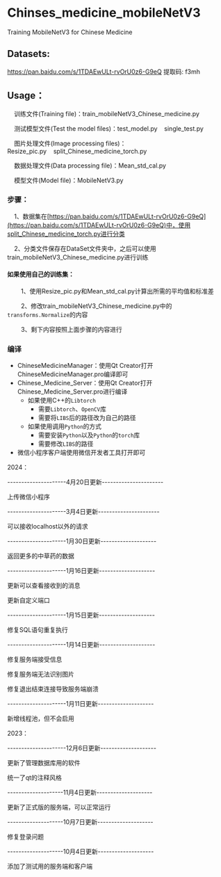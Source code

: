 # Chinses_medicine_mobileNetV3

Training MobileNetV3 for Chinese Medicine

## Datasets:

https://pan.baidu.com/s/1TDAEwULt-rvOrU0z6-G9eQ 提取码: f3mh 

## Usage：

    训练文件(Training file)：train_mobileNetV3_Chinese_medicine.py

    测试模型文件(Test the model files)：test_model.py    single_test.py

    图片处理文件(Image processing files)：Resize_pic.py    split_Chinese_medicine_torch.py

    数据处理文件(Data processing file)：Mean_std_cal.py

    模型文件(Model file)：MobileNetV3.py

### 步骤：

    1、数据集在[https://pan.baidu.com/s/1TDAEwULt-rvOrU0z6-G9eQ](https://pan.baidu.com/s/1TDAEwULt-rvOrU0z6-G9eQ)中，使用split_Chinese_medicine_torch.py进行分类

    2、分类文件保存在DataSet文件夹中，之后可以使用train_mobileNetV3_Chinese_medicine.py进行训练

#### 如果使用自己的训练集：

        1、使用Resize_pic.py和Mean_std_cal.py计算出所需的平均值和标准差

        2、修改train_mobileNetV3_Chinese_medicine.py中的`transforms.Normalize`的内容

        3、剩下内容按照上面步骤的内容进行

### 编译

- ChineseMedicineManager：使用Qt Creator打开ChineseMedicineManager.pro编译即可
- Chinese_Medicine_Server：使用Qt Creator打开Chinese_Medicine_Server.pro进行编译
  - 如果使用C++的`Libtorch`
    - 需要`Libtorch`、`OpenCV`库
    - 需要将`LIBS`后的路径改为自己的路径
  - 如果使用调用`Python`的方式
    - 需要安装`Python`以及`Python`的`torch`库
    - 需要修改`LIBS`的路径
- 微信小程序客户端使用微信开发者工具打开即可

2024：

---------------------4月20日更新----------------------

上传微信小程序

---------------------3月4日更新----------------------

可以接收localhost以外的请求

---------------------1月30日更新--------------------

返回更多的中草药的数据

---------------------1月16日更新--------------------

更新可以查看接收到的消息

更新自定义端口

---------------------1月15日更新--------------------

修复SQL语句重复执行

---------------------1月14日更新--------------------

修复服务端接受信息

修复服务端无法识别图片

修复退出结束连接导致服务端崩溃

---------------------1月11日更新--------------------

新增线程池，但不会启用

2023：

---------------------12月6日更新--------------------

更新了管理数据库用的软件

统一了qt的注释风格    

--------------------11月4日更新--------------------

更新了正式版的服务端，可以正常运行

--------------------10月7日更新--------------------

修复登录问题

--------------------10月4日更新--------------------

添加了测试用的服务端和客户端
